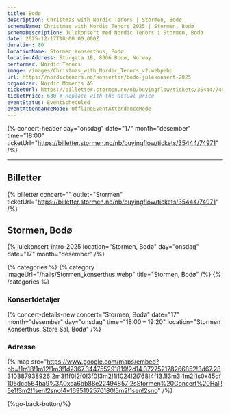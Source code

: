 ```yaml
---
title: Bodø
description: Christmas with Nordic Tenors | Stormen, Bodø
schemaName: Christmas with Nordic Tenors 2025 | Stormen, Bodø
schemaDescription: Julekonsert med Nordic Tenors i Stormen, Bodø
date: 2025-12-17T18:00:00.000Z
duration: 80
locationName: Stormen Konserthus, Bodø
locationAddress: Storgata 1B, 8006 Bodø, Norway
performer: Nordic Tenors
image: /images/Christmas_with_Nordic_Tenors_v2.webpebp
url: https://nordictenors.no/konserter/bodo-julekonsert-2025
organizer: Nordic Moments AS
ticketUrl: https://billetter.stormen.no/nb/buyingflow/tickets/35444/74971
ticketPrice: 630 # Replace with the actual price
eventStatus: EventScheduled
eventAttendanceMode: OfflineEventAttendanceMode
---
```


{% concert-header day="onsdag" date="17" month="desember" time="18:00" ticketUrl="https://billetter.stormen.no/nb/buyingflow/tickets/35444/74971" /%}

---

## Billetter

{% billetter concert="" outlet="Stormen" ticketUrl="https://billetter.stormen.no/nb/buyingflow/tickets/35444/74971" /%}

## Stormen, Bodø

{% julekonsert-intro-2025 location="Stormen, Bodø" day="onsdag" date="17" month="desember" /%}

{% categories %}
{% category imageUrl="/halls/Stormen_konserthus.webp" title="Stormen, Bodø" /%}
{% /categories %}

### Konsertdetaljer

{% concert-details-new concert="Stormen, Bodø" date="17" month="desember" day="onsdag" time="18:00 – 19:20" location="Stormen Konserthus, Store Sal, Bodø" /%}

### Adresse

{% map src="https://www.google.com/maps/embed?pb=!1m18!1m12!1m3!1d2367.344755291819!2d14.372752178266852!3d67.28310387938926!2m3!1f0!2f0!3f0!3m2!1i1024!2i768!4f13.1!3m3!1m2!1s0x45df105dcc564ba9%3A0xca6bb88e22494857!2sStormen%20Concert%20Hall!5e1!3m2!1sen!2sno!4v1695102570180!5m2!1sen!2sno" /%}

{%go-back-button/%}
